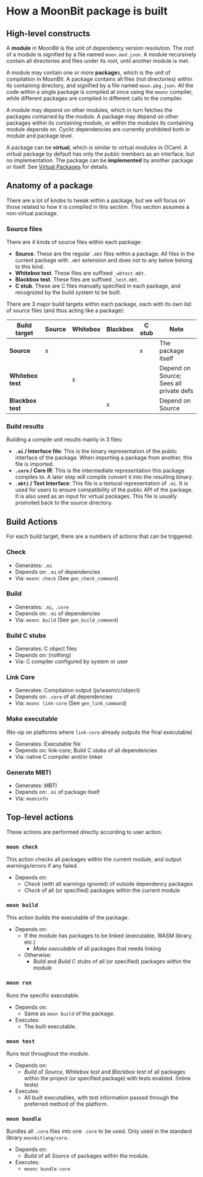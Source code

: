 # How a MoonBit package is built

## High-level constructs

A **module** in MoonBit is the unit of dependency version resolution.
The root of a module is signified by a file named `moon.mod.json`.
A module recursively contain all directories and files under its root,
until another module is met.

A module may contain one or more **package**s,
which is the unit of compilation in MoonBit.
A package contains all files (not directories) within its containing directory,
and signified by a file named `moon.pkg.json`.
All the code within a single package is compiled at once using the `moonc` compiler,
while different packages are compiled in different calls to the compiler.

A module may depend on other modules,
which in turn fetches the packages contained by the module.
A package may depend on other packages within its containing module,
or within the modules its containing module depends on.
Cyclic dependencies are currently prohibited both in module and package level.

A package can be **virtual**,
which is similar to virtual modules in OCaml.
A virtual package by default has only the public members as an interface,
but no implementation.
The package can be **implemented** by another package or itself.
See [Virtual Packages](./virtual-pkg.md) for details.

## Anatomy of a package

There are a lot of knobs to tweak within a package,
but we will focus on those related to how it is compiled in this section.
This section assumes a non-virtual package.

### Source files

There are 4 kinds of source files within each package:

- **Source**. These are the regular `.mbt` files within a package.
  All files in the current package with `.mbt` extension
  and does not to any below belong to this kind.
- **Whitebox test**. These files are suffixed `_wbtest.mbt`.
- **Blackbox test**. These files are suffixed `_test.mbt`.
- **C stub**. These are C files manually specified in each package,
  and recognized by the build system to be built.

There are 3 major build targets within each package,
each with its own list of source files (and thus acting like a package):

| Build target      | Source | Whitebox | Blackbox | C stub | Note                                    |
| ----------------- | ------ | -------- | -------- | ------ | --------------------------------------- |
| **Source**        | x      |          |          | x      | The package itself                      |
| **Whitebox test** |        | x        |          |        | Depend on Source; Sees all private defs |
| **Blackbox test** |        |          | x        |        | Depend on Source                        |

### Build results

Building a compile unit results mainly in 3 files:

- **`.mi` / Interface file**:
  This is the binary representation of the public interface of the package.
  When importing a package from another, this file is imported.
- **`.core` / Core IR**:
  This is the intermediate representation this package compiles to.
  A later step will compile convert it into the resulting binary.
- **`.mbti` / Text Interface**:
  This file is a textural representation of `.mi`.
  It is used for users to ensure compatibility of the public API of the package.
  It is also used as an input for virtual packages.
  This file is usually promoted back to the source directory.

## Build Actions

For each build target, there are a numbers of actions that can be triggered:

### Check

- Generates: `.mi`
- Depends on: `.mi` of dependencies
- Via: `moonc check` (See `gen_check_command`)

### Build

- Generates: `.mi`, `.core`
- Depends on: `.mi` of dependencies
- Via: `moonc build` (See `gen_build_command`)

### Build C stubs

- Generates: C object files
- Depends on: (nothing)
- Via: C compiler configured by system or user

### Link Core

- Generates: Compilation output (js/wasm/c/object)
- Depends on: `.core` of all dependencies
- Via: `moonc link-core` (See `gen_link_command`)

### Make executable

(No-op on platforms where `link-core` already outputs the final executable)

- Generates: Executable file
- Depends on: link-core; Build C stubs of all dependencies
- Via: native C compiler and/or linker

### Generate MBTI

- Generates: MBTI
- Depends on: `.mi` of package itself
- Via: `mooninfo`

## Top-level actions

These actions are performed directly according to user action.

### `moon check`

This action checks all packages within the current module,
and output warnings/errors if any failed.

- Depends on:
  - _Check_ (with all warnings ignored) of outside dependency packages
  - _Check_ of all (or specified) packages within the current module

### `moon build`

This action builds the executable of the package.

- Depends on:
  - If the module has packages to be linked (executable, WASM library, etc.)
    - _Make executable_ of all packages that needs linking
  - Otherwise:
    - _Build_ and _Build C stubs_ of all (or specified) packages within the module

### `moon run`

Runs the specific executable.

- Depends on:
  - Same as `moon build` of the package.
- Executes:
  - The built executable.

### `moon test`

Runs test throughout the module.

- Depends on:
  - _Build_ of _Source_, _Whitebox test_ and _Blackbox test_ of all packages within the project
    (or specified package) with tests enabled. (Inline tests)
- Executes:
  - All built executables, with test information passed through the preferred method of the platform.

### `moon bundle`

Bundles all `.core` files into one `.core` to be used.
Only used in the standard library `moonbitlang/core`.

- Depends on:
  - _Build_ of all _Source_ of packages within the module.
- Executes:
  - `moonc bundle-core`
